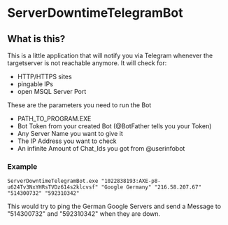 # ServerDowntimeTelegramBot

## What is this?

This is a little application that will notify you via Telegram whenever the targetserver is not reachable anymore.
It will check for:

- HTTP/HTTPS sites
- pingable IPs
- open MSQL Server Port

These are the parameters you need to run the Bot
- PATH_TO_PROGRAM.EXE
- Bot Token from your created Bot (@BotFather tells you your Token)
- Any Server Name you want to give it
- The IP Address you want to check
- An infinite Amount of Chat_Ids you got from @userinfobot

### Example

    ServerDowntimeTelegramBot.exe "1022838193:AXE-p8-u624Tv3NxYHRsTVDz614s2klcvsf" "Google Germany" "216.58.207.67" "514300732" "592310342"

This would try to ping the German Google Servers and send a Message to "514300732" and "592310342" when they are down.
